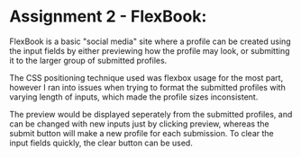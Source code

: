 Assignment 2 - FlexBook: 
===

FlexBook is a basic "social media" site where a profile can be created using the input fields by either previewing how the profile may look, or submitting it to the larger group of submitted profiles.

The CSS positioning technique used was flexbox usage for the most part, however I ran into issues when trying to format the submitted profiles with varying length of inputs, which made the profile sizes inconsistent. 

The preview would be displayed seperately from the submitted profiles, and can be changed with new inputs just by clicking preview, whereas the submit button will make a new profile for each submission. To clear the input fields quickly, the clear button can be used.